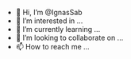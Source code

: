 - 👋 Hi, I’m @IgnasSab
- 👀 I’m interested in ...
- 🌱 I’m currently learning ...
- 💞️ I’m looking to collaborate on ...
- 📫 How to reach me ...

<!---
IgnasSab/IgnasSab is a ✨ special ✨ repository because its `README.md` (this file) appears on your GitHub profile.
You can click the Preview link to take a look at your changes.
--->
